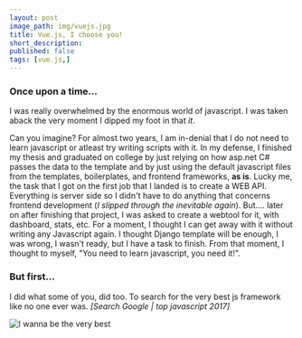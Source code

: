 ```yaml
---
layout: post
image_path: img/vuejs.jpg
title: Vue.js, I choose you!
short_description:
published: false
tags: [vue.js,]
---
```


### Once upon a time...

I was really overwhelmed by the enormous world of javascript.
I was taken aback the very moment I dipped my foot in that _it_.


Can you imagine? For almost two years, I am in-denial that I do
not need to learn javascript or atleast try writing scripts with it.
In my defense, I finished my thesis and graduated on college by just
relying on how asp.net C# passes the data to the template and by just
using the default javascript files from the templates, boilerplates,
and frontend frameworks, **as is**. Lucky me, the task that I got
on the first job that I landed is to create a WEB API. Everything is
server side so I didn't have to do anything that concerns frontend
development (_I slipped through the inevitable again_). But....
later on after finishing that project, I was asked to create a webtool
for it, with dashboard, stats, etc. For a moment, I thought I can get
away with it without writing any Javascript again. I thought Django
template will be enough, I was wrong, I wasn't ready, but I have a task
to finish. From that moment, I thought to myself, "You need to learn
javascript, you need it!".

### But first...

I did what some of you, did too. To search for the very best js framework
like no one ever was. _[Search Google | top javascript 2017]_

<div class="center">
<img src="{{ site.baseurl }}/img/iwannabe.jpg" style="height: auto; max-width: 80%;" alt="I wanna be the very best">
</div>
